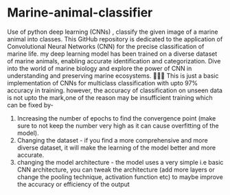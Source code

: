 # Marine-animal-classifier
Use of python deep learning (CNNs) , classify the given image of a marine animal into classes.
This GitHub repository is dedicated to the application of Convolutional Neural Networks (CNN) for the precise classification of marine life. my deep learning model has been trained on a diverse dataset of marine animals, enabling accurate identification and categorization. Dive into the world of marine biology and explore the power of CNN in understanding and preserving marine ecosystems. 🌊🐠🦈
This is just a basic implementation of CNNs for multiclass classification with upto 97% accuracy in training. however, the accuracy of classification on unseen data is not upto the mark,one of the reason may be insufficient training which can be fixed by-

1. Increasing the number of epochs to find the convergence point (make sure to not keep the number very high as it can cause overfitting of the model).
2. Changing the dataset - if you find a more comprehensive and more diverse dataset, it will make the learning of the model better and more accurate.
3. changing the model architecture - the model uses a very simple i.e basic CNN architecture, you can tweak the architecture (add more layers or change the pooling technique, activation function etc) to maybe improve the accuracy or efficiency of the output
